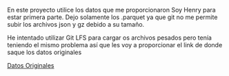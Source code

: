 En este proyecto utilice los datos que me proporcionaron Soy Henry para estar primera parte. Dejo solamente los .parquet ya que git no me permite subir los archivos json y gz debido a su tamaño.

He intentado utilizar Git LFS para cargar os archivos pesados pero tenía teniendo el mismo problema así que les voy a proporcionar el link de donde saque los datos originales



[Datos Originales]([https://github.com/tu_usuario](https://github.com/soyHenry/PI_ML_OPS))
